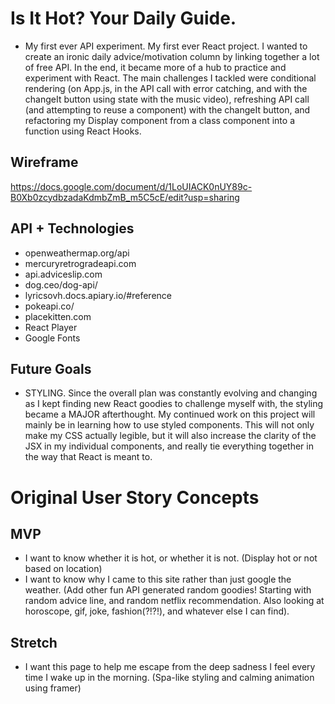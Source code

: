 # Is It Hot? Your Daily Guide.

+ My first ever API experiment. My first ever React project. I wanted to create an ironic daily advice/motivation column by linking together a lot of free API. In the end, it became more of a hub to practice and experiment with React. The main challenges I tackled were conditional rendering (on App.js, in the API call with error catching, and with the changeIt button using state with the music video), refreshing API call (and attempting to reuse a component) with the changeIt button, and refactoring my Display component from a class component into a function using React Hooks. 

## Wireframe
https://docs.google.com/document/d/1LoUIACK0nUY89c-B0Xb0zcydbzadaKdmbZmB_m5C5cE/edit?usp=sharing

## API + Technologies
- openweathermap.org/api
- mercuryretrogradeapi.com
- api.adviceslip.com
- dog.ceo/dog-api/
- lyricsovh.docs.apiary.io/#reference
- pokeapi.co/
- placekitten.com
- React Player
- Google Fonts

## Future Goals
+ STYLING. Since the overall plan was constantly evolving and changing as I kept finding new React goodies to challenge myself with, the styling became a MAJOR afterthought. My continued work on this project will mainly be in learning how to use styled components. This will not only make my CSS actually legible, but it will also increase the clarity of the JSX in my individual components, and really tie everything together in the way that React is meant to. 

# Original User Story Concepts
## MVP
- I want to know whether it is hot, or whether it is not. (Display hot or not based on location)
- I want to know why I came to this site rather than just google the weather. (Add other fun API generated random goodies! Starting with random advice line, and random netflix recommendation. Also looking at horoscope, gif, joke, fashion(?!?!), and whatever else I can find).

## Stretch
- I want this page to help me escape from the deep sadness I feel every time I wake up in the morning. (Spa-like styling and calming animation using framer)
